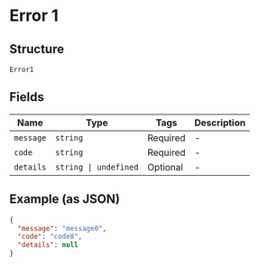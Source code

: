 
# Error 1

## Structure

`Error1`

## Fields

| Name | Type | Tags | Description |
|  --- | --- | --- | --- |
| `message` | `string` | Required | - |
| `code` | `string` | Required | - |
| `details` | `string \| undefined` | Optional | - |

## Example (as JSON)

```json
{
  "message": "message0",
  "code": "code8",
  "details": null
}
```

